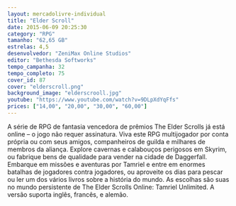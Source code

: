 ```yaml
---
layout: mercadolivre-individual
title: "Elder Scroll"
date: 2015-06-09 20:25:30
category: "RPG"
tamanho: "62,65 GB"
estrelas: 4,5
desenvolvedor: "ZeniMax Online Studios"
editor: "Bethesda Softworks"
tempo_campanha: 32
tempo_completo: 75
cover_id: 87
cover: "elderscroll.png"
background_image: "elderscrooll.jpg"
youtube: "https://www.youtube.com/watch?v=9DLpXdYqFfs"
prices: ["14,00", "20,00", "30,00", "60,00"]
---
```


A série de RPG de fantasia vencedora de prêmios The Elder Scrolls já está online – o jogo não requer assinatura. Viva este RPG multijogador por conta própria ou com seus amigos, companheiros de guilda e milhares de membros da aliança. Explore cavernas e calabouços perigosos em Skyrim, ou fabrique bens de qualidade para vender na cidade de Daggerfall. Embarque em missões e aventuras por Tamriel e entre em enormes batalhas de jogadores contra jogadores, ou aproveite os dias para pescar ou ler um dos vários livros sobre a história do mundo. As escolhas são suas no mundo persistente de The Elder Scrolls Online: Tamriel Unlimited. A versão suporta inglês, francês, e alemão.
